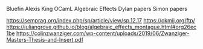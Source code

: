 Bluefin
Alexis King
OCamL Algebraic Effects
Dylan papers
Simon papers


https://semprag.org/index.php/sp/article/view/sp.12.17
https://okmij.org/ftp/
https://juliangrove.github.io/blog/algebraic_effects_montague.html#org26ec1be
https://colinzwanziger.com/wp-content/uploads/2019/06/Zwanziger-Masters-Thesis-and-Insert.pdf
